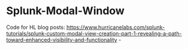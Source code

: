 # Splunk-Modal-Window
Code for HL blog posts: https://www.hurricanelabs.com/splunk-tutorials/splunk-custom-modal-view-creation-part-1-revealing-a-path-toward-enhanced-visibility-and-functionality - 
